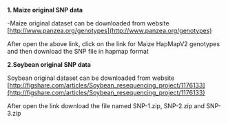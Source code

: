 **1. Maize original SNP data**

-Maize original dataset can be downloaded from website [http://www.panzea.org/genotypes](http://www.panzea.org/genotypes) 

After open the above link, click on the link for Maize HapMapV2 genotypes and then download the SNP file in hapmap format 

**2.Soybean original SNP data**

Soybean original dataset can be downloaded from website [http://figshare.com/articles/Soybean_resequencing_project/1176133](http://figshare.com/articles/Soybean_resequencing_project/1176133)

After open the link download the file named SNP-1.zip, SNP-2.zip and SNP-3.zip
